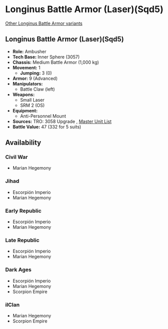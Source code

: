 # Longinus Battle Armor (Laser)(Sqd5) 

[Other Longinus Battle Armor variants](../longinus_battle_armor.md) 

## Longinus Battle Armor (Laser)(Sqd5) 

- **Role:** Ambusher 
- **Tech Base:** Inner Sphere (3057) 
- **Chassis:** Medium Battle Armor (1,000 kg) 
- **Movement:** 1 
  - **Jumping:** 3 (0) 
- **Armor:** 9 (Advanced) 
- **Manipulators:** 
  - Battle Claw (left) 
- **Weapons:** 
  - Small Laser 
  - SRM 2 (OS) 
- **Equipment:** 
  - Anti-Personnel Mount 
- **Sources:** TRO: 3058 Upgrade , [Master Unit List](http://masterunitlist.info/Unit/Details/8567) 
- **Battle Value:** 47 (332 for 5 suits) 

## Availability 

### Civil War 

- Marian Hegemony 

### Jihad 

- Escorpión Imperio 
- Marian Hegemony 

### Early Republic 

- Escorpión Imperio 
- Marian Hegemony 

### Late Republic 

- Escorpión Imperio 
- Marian Hegemony 

### Dark Ages 

- Escorpión Imperio 
- Marian Hegemony 
- Scorpion Empire 

### ilClan 

- Marian Hegemony 
- Scorpion Empire 

